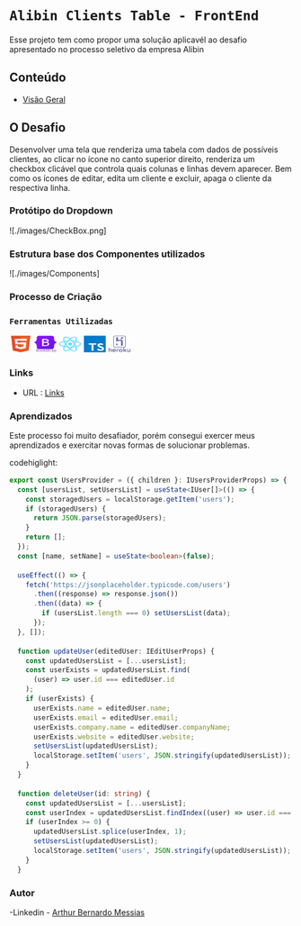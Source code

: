 # `Alibin Clients Table - FrontEnd`

Esse projeto tem como propor uma solução aplicavél ao desafio apresentado no processo seletivo da empresa Alibin

## Conteúdo

 - [Visão Geral](#Visão)

## O Desafio

Desenvolver uma tela que renderiza uma tabela com dados de possíveis clientes, ao clicar no ícone no canto superior direito, renderiza um checkbox clicável que controla quais colunas e linhas devem aparecer.
Bem como os ícones de editar, edita um cliente e excluir, apaga o cliente da respectiva linha.


### Protótipo do Dropdown

![./images/CheckBox.png]

### Estrutura base dos Componentes utilizados

![./images/Components]

### Processo de Criação

### `Ferramentas Utilizadas`
<img alt="HTML" height="30" width="40" src="https://raw.githubusercontent.com/devicons/devicon/master/icons/html5/html5-original.svg">
<img alt="Bootstrap" height="30" width="40" src="https://raw.githubusercontent.com/devicons/devicon/master/icons/bootstrap/bootstrap-original-wordmark.svg">
<img alt="React" height="30" width="40" src="https://raw.githubusercontent.com/devicons/devicon/master/icons/react/react-original.svg">
<img alt="Typescript" height="30" width="40" src="https://raw.githubusercontent.com/devicons/devicon/master/icons/typescript/typescript-original.svg">
<img alt="Heroku" height="30" width="40" src="https://raw.githubusercontent.com/devicons/devicon/master/icons/heroku/heroku-original-wordmark.svg">

### Links

- URL : [Links](https://alibin-challenge.herokuapp.com/)


### Aprendizados

Este processo foi muito desafiador, porém consegui exercer meus aprendizados e exercitar novas formas de solucionar problemas.

codehiglight:

```ts
export const UsersProvider = ({ children }: IUsersProviderProps) => {
  const [usersList, setUsersList] = useState<IUser[]>(() => {
    const storagedUsers = localStorage.getItem('users');
    if (storagedUsers) {
      return JSON.parse(storagedUsers);
    }
    return [];
  });
  const [name, setName] = useState<boolean>(false);

  useEffect(() => {
    fetch('https://jsonplaceholder.typicode.com/users')
      .then((response) => response.json())
      .then((data) => {
        if (usersList.length === 0) setUsersList(data);
      });
  }, []);

  function updateUser(editedUser: IEditUserProps) {
    const updatedUsersList = [...usersList];
    const userExists = updatedUsersList.find(
      (user) => user.id === editedUser.id
    );
    if (userExists) {
      userExists.name = editedUser.name;
      userExists.email = editedUser.email;
      userExists.company.name = editedUser.companyName;
      userExists.website = editedUser.website;
      setUsersList(updatedUsersList);
      localStorage.setItem('users', JSON.stringify(updatedUsersList));
    }
  }

  function deleteUser(id: string) {
    const updatedUsersList = [...usersList];
    const userIndex = updatedUsersList.findIndex((user) => user.id === id);
    if (userIndex >= 0) {
      updatedUsersList.splice(userIndex, 1);
      setUsersList(updatedUsersList);
      localStorage.setItem('users', JSON.stringify(updatedUsersList));
    }
  }
  ```

### Autor

-Linkedin - [Arthur Bernardo Messias](https://www.linkedin.com/in/arthur-bernardo-messias/)
